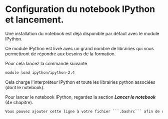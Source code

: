 
# Configuration du notebook IPython et lancement.

Une installation du notebook est déjà disponible par défaut avec le module IPython.

Ce module IPython est livré avec un grand nombre de librairies qui vous permettront de répondre aux besoins de la formation.


Pour cela lancez la commande suivante

```sh
module load ipython/ipython-2.4
```

Cela charge l'interpréteur IPython et toute les librairies python associées (dont le notebook).

Pour lancer le notebook IPython, regardez la section ***Lancer le notebook*** (4e chapitre).

```Markdown
Vous pouvez ajouter cette ligne à votre fichier ```.bashrc``` afin de recharger automatiquement iPython et son environnement.
````
